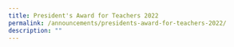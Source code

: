 ```yaml
---
title: President's Award for Teachers 2022
permalink: /announcements/presidents-award-for-teachers-2022/
description: ""
---
```

